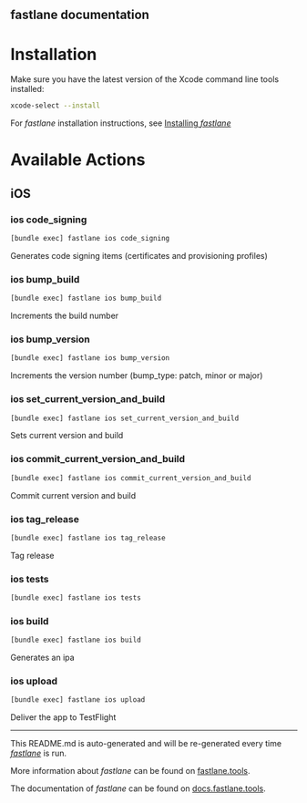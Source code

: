 fastlane documentation
----

# Installation

Make sure you have the latest version of the Xcode command line tools installed:

```sh
xcode-select --install
```

For _fastlane_ installation instructions, see [Installing _fastlane_](https://docs.fastlane.tools/#installing-fastlane)

# Available Actions

## iOS

### ios code_signing

```sh
[bundle exec] fastlane ios code_signing
```

Generates code signing items (certificates and provisioning profiles)

### ios bump_build

```sh
[bundle exec] fastlane ios bump_build
```

Increments the build number

### ios bump_version

```sh
[bundle exec] fastlane ios bump_version
```

Increments the version number (bump_type: patch, minor or major)

### ios set_current_version_and_build

```sh
[bundle exec] fastlane ios set_current_version_and_build
```

Sets current version and build

### ios commit_current_version_and_build

```sh
[bundle exec] fastlane ios commit_current_version_and_build
```

Commit current version and build

### ios tag_release

```sh
[bundle exec] fastlane ios tag_release
```

Tag release

### ios tests

```sh
[bundle exec] fastlane ios tests
```



### ios build

```sh
[bundle exec] fastlane ios build
```

Generates an ipa

### ios upload

```sh
[bundle exec] fastlane ios upload
```

Deliver the app to TestFlight

----

This README.md is auto-generated and will be re-generated every time [_fastlane_](https://fastlane.tools) is run.

More information about _fastlane_ can be found on [fastlane.tools](https://fastlane.tools).

The documentation of _fastlane_ can be found on [docs.fastlane.tools](https://docs.fastlane.tools).
